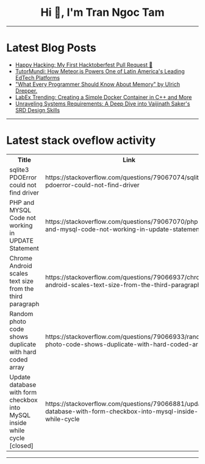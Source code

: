 <h1 align="center">Hi 👋, I'm Tran Ngoc Tam</h1>

---

# Latest Blog Posts 
<!-- BLOG-POST-LIST:START -->
- [Happy Hacking: My First Hacktoberfest Pull Request 🎉](https://dev.to/fadingna/happy-hacking-my-first-hacktoberfest-pull-request-1lba)
- [TutorMundi: How Meteor.js Powers One of Latin America&#39;s Leading EdTech Platforms](https://dev.to/meteor/tutormundi-how-meteorjs-powers-one-of-latin-americas-leading-edtech-platforms-2567)
- [&quot;What Every Programmer Should Know About Memory&quot; by Ulrich Drepper.](https://dev.to/dmitry-koleev/what-every-programmer-should-know-about-memory-by-ulrich-drepper-2poe)
- [LabEx Trending: Creating a Simple Docker Container in C++ and More](https://dev.to/labex/labex-trending-creating-a-simple-docker-container-in-c-and-more-bjo)
- [Unraveling Systems Requirements: A Deep Dive into Vaijinath Saker&#39;s SRD Design Skills](https://dev.to/mariliatirachi62/unraveling-systems-requirements-a-deep-dive-into-vaijinath-sakers-srd-design-skills-d3f)
<!-- BLOG-POST-LIST:END -->

---

# Latest stack oveflow activity
<table>
  <tr><th>Title</th><th>Link</th></tr>
  <!-- STACKOVERFLOW:START --><tr><td>sqlite3 PDOError could not find driver</td><td>https://stackoverflow.com/questions/79067074/sqlite3-pdoerror-could-not-find-driver</td></tr><tr><td>PHP and MYSQL Code not working in UPDATE Statement</td><td>https://stackoverflow.com/questions/79067070/php-and-mysql-code-not-working-in-update-statement</td></tr><tr><td>Chrome Android scales text size from the third paragraph</td><td>https://stackoverflow.com/questions/79066937/chrome-android-scales-text-size-from-the-third-paragraph</td></tr><tr><td>Random photo code shows duplicate with hard coded array</td><td>https://stackoverflow.com/questions/79066933/random-photo-code-shows-duplicate-with-hard-coded-array</td></tr><tr><td>Update database with form checkbox into MySQL inside while cycle [closed]</td><td>https://stackoverflow.com/questions/79066881/update-database-with-form-checkbox-into-mysql-inside-while-cycle</td></tr><!-- STACKOVERFLOW:END -->
</table>

---


